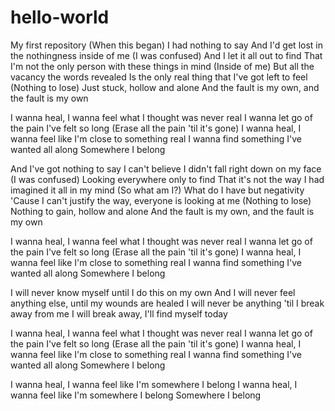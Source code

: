 # hello-world
My first repository
(When this began)
I had nothing to say
And I'd get lost in the nothingness inside of me
(I was confused)
And I let it all out to find
That I'm not the only person with these things in mind
(Inside of me)
But all the vacancy the words revealed
Is the only real thing that I've got left to feel
(Nothing to lose)
Just stuck, hollow and alone
And the fault is my own, and the fault is my own

I wanna heal, I wanna feel what I thought was never real
I wanna let go of the pain I've felt so long
(Erase all the pain 'til it's gone)
I wanna heal, I wanna feel like I'm close to something real
I wanna find something I've wanted all along
Somewhere I belong

And I've got nothing to say
I can't believe I didn't fall right down on my face
(I was confused)
Looking everywhere only to find
That it's not the way I had imagined it all in my mind
(So what am I?)
What do I have but negativity
'Cause I can't justify the way, everyone is looking at me
(Nothing to lose)
Nothing to gain, hollow and alone
And the fault is my own, and the fault is my own

I wanna heal, I wanna feel what I thought was never real
I wanna let go of the pain I've felt so long
(Erase all the pain 'til it's gone)
I wanna heal, I wanna feel like I'm close to something real
I wanna find something I've wanted all along
Somewhere I belong

I will never know myself until I do this on my own
And I will never feel anything else, until my wounds are healed
I will never be anything 'til I break away from me
I will break away, I'll find myself today

I wanna heal, I wanna feel what I thought was never real
I wanna let go of the pain I've felt so long
(Erase all the pain 'til it's gone)
I wanna heal, I wanna feel like I'm close to something real
I wanna find something I've wanted all along
Somewhere I belong

I wanna heal, I wanna feel like I'm somewhere I belong
I wanna heal, I wanna feel like I'm somewhere I belong
Somewhere I belong
